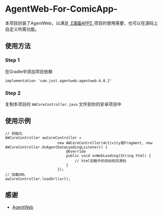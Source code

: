 # AgentWeb-For-ComicApp-

本项目封装了AgentWeb，以满足[【漫画APP】](https://blog.csdn.net/HBK_MySummerCT/article/details/89057970)项目的使用需要，也可以在源码上自定义所需功能。

## 使用方法

### Step 1

在Gradle中添加项目依赖

```
implementation 'com.just.agentweb:agentweb:4.0.2'
```

### Step 2

复制本项目的 ```AWCoreController.java``` 文件到你的安卓项目中

## 使用示例

```
// 初始化
AWCoreController awCoreController = 
                        new AWCoreController(Activity或Fragment, new AWCoreController.OnAgentDataLoadingListener() {
                            @Override
                            public void onWebLoading(String html) {
                                // html加载中的目标网页源码
                            }
                        });
// 加载URL
awCoreController.loadUrl(url);
```


## 感谢

- [AgentWeb](https://github.com/Justson/AgentWeb)
